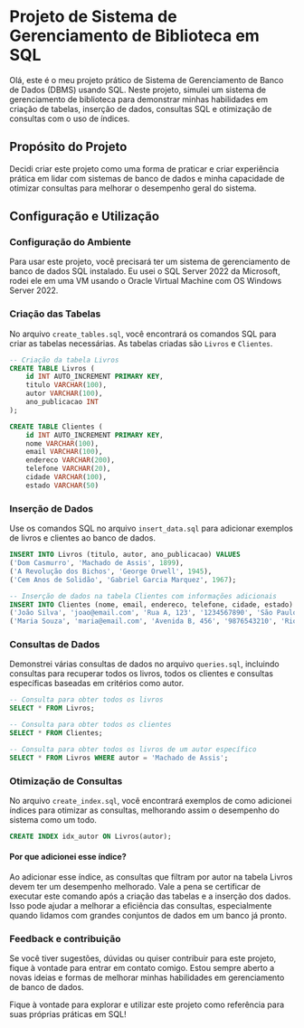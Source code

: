 # Projeto de Sistema de Gerenciamento de Biblioteca em SQL

Olá, este é o meu projeto prático de Sistema de Gerenciamento de Banco de Dados (DBMS) usando SQL. Neste projeto, simulei um sistema de gerenciamento de biblioteca para demonstrar minhas habilidades em criação de tabelas, inserção de dados, consultas SQL e otimização de consultas com o uso de índices.

## Propósito do Projeto

Decidi criar este projeto como uma forma de praticar e criar experiência prática em lidar com sistemas de banco de dados e minha capacidade de otimizar consultas para melhorar o desempenho geral do sistema.

## Configuração e Utilização

### Configuração do Ambiente

Para usar este projeto, você precisará ter um sistema de gerenciamento de banco de dados SQL instalado. Eu usei o SQL Server 2022 da Microsoft, rodei ele em uma VM usando o Oracle Virtual Machine com OS Windows Server 2022.



### Criação das Tabelas

No arquivo `create_tables.sql`, você encontrará os comandos SQL para criar as tabelas necessárias. As tabelas criadas são `Livros` e `Clientes`.

``` sql 
-- Criação da tabela Livros
CREATE TABLE Livros (
    id INT AUTO_INCREMENT PRIMARY KEY,
    titulo VARCHAR(100),
    autor VARCHAR(100),
    ano_publicacao INT
);

CREATE TABLE Clientes (
    id INT AUTO_INCREMENT PRIMARY KEY,
    nome VARCHAR(100),
    email VARCHAR(100),
    endereco VARCHAR(200),
    telefone VARCHAR(20),
    cidade VARCHAR(100),
    estado VARCHAR(50)

```


### Inserção de Dados

Use os comandos SQL no arquivo `insert_data.sql` para adicionar exemplos de livros e clientes ao banco de dados.

``` sql
INSERT INTO Livros (titulo, autor, ano_publicacao) VALUES 
('Dom Casmurro', 'Machado de Assis', 1899),
('A Revolução dos Bichos', 'George Orwell', 1945),
('Cem Anos de Solidão', 'Gabriel Garcia Marquez', 1967);

-- Inserção de dados na tabela Clientes com informações adicionais
INSERT INTO Clientes (nome, email, endereco, telefone, cidade, estado) VALUES 
('João Silva', 'joao@email.com', 'Rua A, 123', '1234567890', 'São Paulo', 'SP'),
('Maria Souza', 'maria@email.com', 'Avenida B, 456', '9876543210', 'Rio de Janeiro', 'RJ');
```

### Consultas de Dados

Demonstrei várias consultas de dados no arquivo `queries.sql`, incluindo consultas para recuperar todos os livros, todos os clientes e consultas específicas baseadas em critérios como autor.

``` sql
-- Consulta para obter todos os livros
SELECT * FROM Livros;

-- Consulta para obter todos os clientes
SELECT * FROM Clientes;

-- Consulta para obter todos os livros de um autor específico
SELECT * FROM Livros WHERE autor = 'Machado de Assis';
```

### Otimização de Consultas

No arquivo `create_index.sql`, você encontrará exemplos de como adicionei índices para otimizar as consultas, melhorando assim o desempenho do sistema como um todo.

```sql
CREATE INDEX idx_autor ON Livros(autor);
```
#### Por que adicionei esse índice?
Ao adicionar esse índice, as consultas que filtram por autor na tabela Livros devem ter um desempenho melhorado. Vale a pena se certificar de executar este comando após a criação das tabelas e a inserção dos dados. Isso pode ajudar a melhorar a eficiência das consultas, especialmente quando lidamos com grandes conjuntos de dados em um banco já pronto.

### Feedback e contribuição

Se você tiver sugestões, dúvidas ou quiser contribuir para este projeto, fique à vontade para entrar em contato comigo. Estou sempre aberto a novas ideias e formas de melhorar minhas habilidades em gerenciamento de banco de dados.

Fique à vontade para explorar e utilizar este projeto como referência para suas próprias práticas em SQL!
